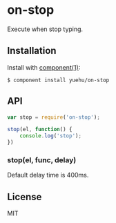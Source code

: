 
# on-stop

  Execute when stop typing.

## Installation

  Install with [component(1)](http://component.io):

    $ component install yuehu/on-stop

## API

```js
var stop = require('on-stop');

stop(el, function() {
    console.log('stop');
})
```

### stop(el, func, delay)

Default delay time is 400ms.

## License

  MIT
